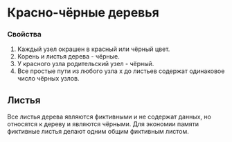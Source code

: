 # Красно-чёрные деревья

###     Свойства
1. Каждый узел окрашен в красный или чёрный цвет.
2. Корень и листья дерева - чёрные.
3. У красного узла родительский узел - чёрный.
4. Все простые пути из любого узла х до листьев содержат одинаковое число чёрных узлов.

## Листья

Все листья дерева являются фиктивными и не содержат данных, но относятся к дереву и являются чёрными.
Для экономии памяти фиктивные листья делают одним общим фиктивным листом.